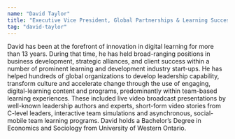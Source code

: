 ```yaml
---
name: "David Taylor"
title: "Executive Vice President, Global Partnerships & Learning Success"
tag: "david-taylor"
---
```

<p>
  David has been at the forefront of innovation in digital learning for more than 13 years. During that time, he has held broad-ranging positions in business development, strategic alliances, and client success within a number of prominent learning and development industry start-ups. He has helped hundreds of global organizations to develop leadership capability, transform culture and accelerate change through the use of engaging, digital-learning content and programs, predominantly within team-based learning experiences. These included live video broadcast presentations by well-known leadership authors and experts, short-form video stories from C-level leaders, interactive team simulations and asynchronous, social-mobile team learning programs. David holds a Bachelor&rsquo;s Degree in Economics and Sociology from University of Western Ontario.
</p>
